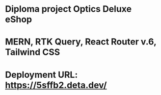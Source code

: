 # Diploma project Optics Deluxe eShop
# MERN, RTK Query, React Router v.6, Tailwind CSS
# Deployment URL: https://5sffb2.deta.dev/
